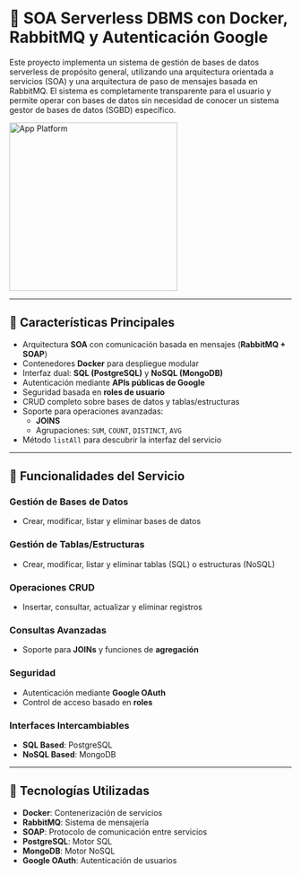 # 🧩 SOA Serverless DBMS con Docker, RabbitMQ y Autenticación Google

Este proyecto implementa un sistema de gestión de bases de datos serverless de propósito general, utilizando una arquitectura orientada a servicios (SOA) y una arquitectura de paso de mensajes basada en RabbitMQ. El sistema es completamente transparente para el usuario y permite operar con bases de datos sin necesidad de conocer un sistema gestor de bases de datos (SGBD) específico.

<img src="https://eitpl.in/assets/img/service/database.gif" alt="App Platform" width="300"/>

---

## 🚀 Características Principales

- Arquitectura **SOA** con comunicación basada en mensajes (**RabbitMQ + SOAP**)
- Contenedores **Docker** para despliegue modular
- Interfaz dual: **SQL (PostgreSQL)** y **NoSQL (MongoDB)**
- Autenticación mediante **APIs públicas de Google**
- Seguridad basada en **roles de usuario**
- CRUD completo sobre bases de datos y tablas/estructuras
- Soporte para operaciones avanzadas:
  - **JOINS**
  - Agrupaciones: `SUM`, `COUNT`, `DISTINCT`, `AVG`
- Método `listAll` para descubrir la interfaz del servicio

---

## 🧱 Funcionalidades del Servicio

### Gestión de Bases de Datos

- Crear, modificar, listar y eliminar bases de datos

### Gestión de Tablas/Estructuras

- Crear, modificar, listar y eliminar tablas (SQL) o estructuras (NoSQL)

### Operaciones CRUD

- Insertar, consultar, actualizar y eliminar registros

### Consultas Avanzadas

- Soporte para **JOINs** y funciones de **agregación**

### Seguridad

- Autenticación mediante **Google OAuth**
- Control de acceso basado en **roles**

### Interfaces Intercambiables

- **SQL Based**: PostgreSQL
- **NoSQL Based**: MongoDB

---

## 🧪 Tecnologías Utilizadas

- **Docker**: Contenerización de servicios
- **RabbitMQ**: Sistema de mensajería
- **SOAP**: Protocolo de comunicación entre servicios
- **PostgreSQL**: Motor SQL
- **MongoDB**: Motor NoSQL
- **Google OAuth**: Autenticación de usuarios
